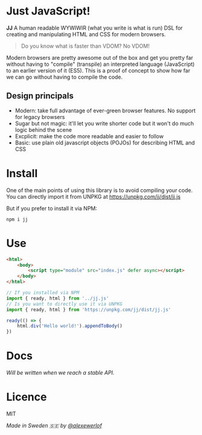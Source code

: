 # Just JavaScript!

**JJ** A human readable WYWIWIR (what you write is what is run) DSL for creating and manipulating HTML and CSS for modern browsers.

> Do you know what is faster than VDOM? No VDOM!

Modern browsers are pretty awesome out of the box and get you pretty far without having to "compile" (transpile) an interpreted language (JavaScript) to an earlier version of it (ES5). This is a proof of concept to show how far we can go without having to compile the code.

## Design principals

* Modern: take full advantage of ever-green browser features. No support for legacy browsers
* Sugar but not magic: it'll let you write shorter code but it won't do much logic behind the scene
* Excplicit: make the code more readable and easier to follow
* Basic: use plain old javascript objects (POJOs) for describing HTML and CSS

# Install

One of the main points of using this library is to avoid compiling your code.
You can directly import it from UNPKG at https://unpkg.com/jj/dist/jj.js

But if you prefer to install it via NPM:

```
npm i jj
```

# Use

```html
<html>
    <body>
        <script type="module" src="index.js" defer async></script>
    </body>
</html>
```

```javascript
// If you installed via NPM
import { ready, html } from '../jj.js'
// Is you want to directly use it via UNPKG
import { ready, html } from 'https://unpkg.com/jj/dist/jj.js'

ready(() => {
    html.div('Hello world!').appendToBody()
})
```

# Docs

_Will be written when we reach a stable API._

# Licence

MIT

_Made in Sweden 🇸🇪 by [@alexewerlof](https://mobile.twitter.com/alexewerlof)_